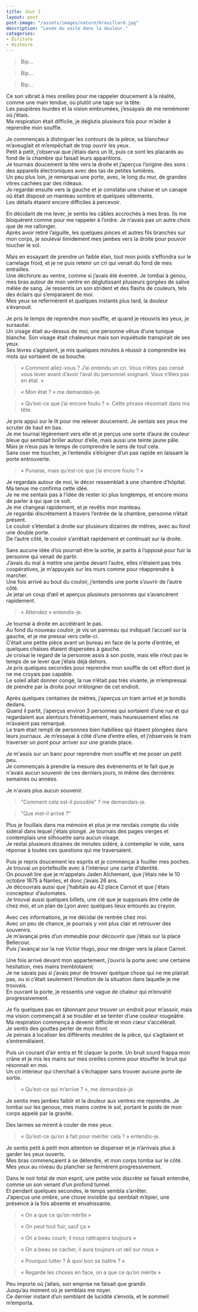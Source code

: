 ```yaml
---
title: Jour 1  
layout: post  
post-image: "/assets/images/nature/brouillard.jpg"  
description: "Levée du voile dans la douleur."  
categories:
- Écriture
- Histoire
---
```


> Bip…

> Bip…

> Bip…

Ce son vibrait à mes oreilles pour me rappeler doucement à la réalité, comme une main tendue, ou plutôt une tape sur la tête.  
Les paupières lourdes et la vision embrumées, j’essayais de me remémorer où j’étais.  
Ma respiration était difficile, je déglutis plusieurs fois pour m’aider à reprendre mon souffle.  

Je commençais à distinguer les contours de la pièce, sa blancheur m’aveuglait et m’empêchait de trop ouvrir les yeux.  
Petit à petit, j’observai que j’étais dans un lit, puis ce sont les placards au fond de la chambre qui faisait leurs apparitions.  
Je tournais doucement la tête vers la droite et j’aperçus l’origine des sons : des appareils électroniques avec des tas de petites lumières.  
Un peu plus loin, je remarquai une porte, avec, le long du mur, de grandes vitres cachées par des rideaux.  
Je regardai ensuite vers la gauche et je constatai une chaise et un canapé où était disposé un manteau sombre et quelques vêtements.  
Les détails étaient encore difficiles à percevoir.  

En décidant de me lever, je sentis les câbles accrochés à mes bras. Ils me bloquèrent comme pour me rappeler à l’ordre. Je n’avais pas un autre choix que de me rallonger.  
Après avoir retiré l’aiguille, les quelques pinces et autres fils branchés sur mon corps, je soulevai timidement mes jambes vers la droite pour pouvoir toucher le sol.  

Mais en essayant de prendre un faible élan, tout mon poids s’effondra sur le carrelage froid, et je ne puis retenir un cri qui venait du fond de mes entrailles.  
Une déchirure au ventre, comme si j’avais été éventré.
Je tombai à genou, mes bras autour de mon ventre en déglutissant plusieurs gorgées de salive mêlée de sang.
Je ressentis un son strident et des flashs de couleurs, tels des éclairs qui s’emparaient de moi.  
Mes yeux se refermèrent et quelques instants plus tard, la douleur s’évanouit.

Je pris le temps de reprendre mon souffle, et quand je réouvris les yeux, je sursautai.  
Un visage était au-dessus de moi, une personne vêtue d’une tunique blanche.
Son visage était chaleureux mais son inquiétude transpirait de ses yeux.  
Ses lèvres s’agitaient, je mis quelques minutes à réussir à comprendre les mots qui sortaient de sa bouche.

> « Comment allez-vous ?
> J’ai entendu un cri.
> Vous n’êtes pas censé vous lever avant d’avoir l’aval du personnel soignant.
> Vous n’êtes pas en état. »

> « Mon état ? » me demandais-je.

> « Qu’est-ce que j’ai encore foutu ? ».
> Cette phrase résonnait dans ma tête.

Je pris appui sur le lit pour me relever doucement. Je sentais ses yeux me scruter de haut en bas.  
Je me tournai légèrement vers elle et je perçus une sorte d’aura de couleur bleue qui semblait briller autour d’elle, mais aussi une teinte jaune pâle.  
Mais je n’eus pas le temps de comprendre le sens de tout cela.  
Sans oser me toucher, je l’entendis s’éloigner d’un pas rapide en laissant la porte entrouverte.

> « Punaise, mais qu’est-ce que j’ai encore foutu ? »

Je regardais autour de moi, le décor ressemblait à une chambre d’hôpital.  
Ma tenue me confirma cette idée.  
Je ne me sentais pas à l’idée de rester ici plus longtemps, et encore moins de parler à qui que ce soit.  
Je me changeai rapidement, et je revêtis mon manteau.  
Je regardai discrètement à travers l’entrée de la chambre, personne n’était présent.  
Le couloir s’étendait à droite sur plusieurs dizaines de mètres, avec au fond une double porte.  
De l’autre côté, le couloir s’arrêtait rapidement et continuait sur la droite.

Sans aucune idée d’où pourrait être la sortie, je partis à l’opposé pour fuir la personne qui venait de partir.  
J’avais du mal à mettre une jambe devant l’autre, elles n’étaient pas très coopératives, je m’appuyais sur les murs comme pour réapprendre à marcher.  
Une fois arrivé au bout du couloir, j’entendis une porte s’ouvrir de l’autre côté.  
Je jetai un coup d’œil et aperçus plusieurs personnes qui s’avancèrent rapidement.

> « Attendez »  entendis-je.

Je tournai à droite en accélérant le pas.  
Au fond du nouveau couloir, je vis un panneau qui indiquait l’accueil sur la gauche, et je me pressai vers celle-ci.  
C’était une petite pièce avant un bureau en face de la porte d’entrée, et quelques chaises étaient dispersées à gauche.  
Je croisai le regard de la personne assis à son poste, mais elle n’eut pas le temps de se lever que j’étais déjà dehors.  
Je pris quelques secondes pour reprendre mon souffle de cet effort dont je ne me croyais pas capable.  
Le soleil allait donner congé, la rue n’était pas très vivante, je m’empressai de prendre par la droite pour m’éloigner de cet endroit.  

Après quelques centaines de mètres, j’aperçus un tram arrivé et je bondis dedans.  
Quand il partit, j’aperçus environ 3 personnes qui sortaient d’une rue et qui regardaient aux alentours frénétiquement, mais heureusement elles ne m’avaient pas remarqué.  
Le tram était rempli de personnes bien habillées qui étaient plongées dans leurs journaux. Je m’essayai à côté d’une d’entre elles, et j’observais le tram traverser un pont pour arriver sur une grande place.

Je m'assis sur un banc pour reprendre mon souffle et me poser un petit peu.  
Je commençais à prendre la mesure des évènements et le fait que je n'avais aucun souvenir de ces derniers jours, ni même des dernières semaines ou années.

Je n'avais plus aucun souvenir.

> "Comment cela est-il possible" ? me demandais-je.

> "Que met-il arrivé ?"

Plus je fouillais dans ma mémoire et plus je me rendais compte du vide sidéral dans lequel j'étais plongé.
Je tournais des pages vierges et contemplais une silhouette sans aucun visage.  
Je restai plusieurs dizaines de minutes sidéré, à contempler le vide, sans réponse à toutes ces questions qui me traversaient.

Puis je repris doucement les esprits et je commençai à fouiller mes poches.  
Je trouvai un portefeuille avec à l’intérieur une carte d’identité.  
On pouvait lire que je m’appelais Jaden Alchemant, que j’étais née le 10 octobre 1875 à Nantes, et donc j’avais 26 ans.  
Je découvrais aussi que j’habitais au 42 place Carnot et que j'étais concepteur d’automates.  
Je trouvai aussi quelques billets, une clé que je supposais être celle de chez moi, et un plan de Lyon avec quelques lieux entourés au crayon.

Avec ces informations, je me décidai de rentrée chez moi.  
Avec un peu de chance, je pourrais y voir plus clair et retrouver des souvenirs.  
Je m’avançai près d’un immeuble pour découvrir que j’étais sur la place Bellecour.  
Puis j'avançai sur la rue Victor Hugo, pour me diriger vers la place Carnot.

Une fois arrivé devant mon appartement, j’ouvris la porte avec une certaine hésitation, mes mains tremblotaient.  
Je ne savais pas si j’avais peur de trouver quelque chose qui ne me plairait pas, ou si c’était seulement l’émotion de la situation dans laquelle je me trouvais.  
En ouvrant la porte, je ressentis une vague de chaleur qui m’envahit progressivement.  

Je fis quelques pas en tâtonnant pour trouver un endroit pour m’assoir, mais ma vision commençait à se troubler et se teinter d’une couleur rougeâtre.  
Ma respiration commença à devenir difficile et mon cœur s’accélérait.  
Je sentis des gouttes perler de mon front.  
Je peinais à localiser les différents meubles de la pièce, qui s’agitaient et s’entremêlaient.

Puis un courant d’air entra et fit claquer la porte. Un bruit sourd frappa mon crâne et je mis les mains sur mes oreilles comme pour étouffer le bruit qui résonnait en moi.  
Un cri intérieur qui cherchait à s’échapper sans trouver aucune porte de sortie.

> « Qu’est-ce qui m’arrive ? », me demandais-je

Je sentis mes jambes faiblir et la douleur aux ventres me reprendre. Je tombai sur les genoux, mes mains contre le sol, portant le poids de mon corps appelé par la gravité.

Des larmes se mirent à couler de mes yeux.

> « Qu’est-ce qu’on a fait pour mériter cela ? » entendis-je.

Je sentis petit à petit mon attention se disperser et je n’arrivais plus à garder les yeux ouverts.  
Mes bras commençaient à se détendre, et mon corps tomba sur le côté.  
Mes yeux au niveau du plancher se fermèrent progressivement.  

Dans le noir total de mon esprit, une petite voix discrète se faisait entendre, comme un son venant d’un profond tunnel.  
Et pendant quelques secondes, le temps sembla s’arrêter.  
J’aperçus une ombre, une chose invisible qui semblait m’épier, une présence à la fois absente et envahissante.

> « On a que ce qu’on mérite »

> « On peut tout fuir, sauf ça »

> « On a beau courir, il nous rattrapera toujours »

> « On a beau se cacher, il aura toujours un œil sur nous »

> « Pourquoi lutter ? À quoi bon se battre ? »

> « Regarde les choses en face, on a que ce qu’on mérite »

Peu importe où j’allais, son emprise ne faisait que grandir.  
Jusqu’au moment où je semblais me noyer.  
Ce dernier instant d’un semblant de lucidité s’envola, et le sommeil m’emporta. 
